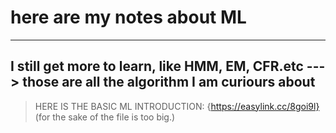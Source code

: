 # here are my notes about ML
---
## I still get more to learn, like HMM, EM, CFR.etc ---> those are all the algorithm I am curiours about


> HERE IS THE BASIC ML INTRODUCTION: {https://easylink.cc/8goi9l} (for the sake of the file is too big.)

